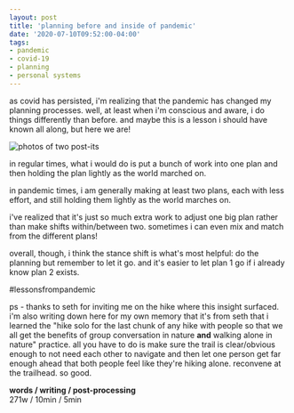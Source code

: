 ```yaml
---
layout: post
title: 'planning before and inside of pandemic'
date: '2020-07-10T09:52:00-04:00'
tags:
- pandemic
- covid-19
- planning
- personal systems
--- 
```


as covid has persisted, i'm realizing that the pandemic has changed my planning processes. well, at least when i'm conscious and aware, i do things differently than before. and maybe this is a lesson i should have known all along, but here we are!

![photos of two post-its](https://66.media.tumblr.com/d8a48e27567de1a9c3ceda541432cf4f/40f139043f19e2a4-91/s500x750/89fba45771b346b8bff06bddd6afe2cf1622ddf5.jpg)

in regular times, what i would do is put a bunch of work into one plan and then holding the plan lightly as the world marched on. 

in pandemic times, i am generally making at least two plans, each with less effort, and still holding them lightly as the world marches on. 

i've realized that it's just so much extra work to adjust one big plan rather than make shifts within/between two. sometimes i can even mix and match from the different plans!

overall, though, i think the stance shift is what's most helpful: do the planning but remember to let it go. and it's easier to let plan 1 go if i already know plan 2 exists. 

#lessonsfrompandemic

ps - thanks to seth for inviting me on the hike where this insight surfaced. i'm also writing down here for my own memory that it's from seth that i learned the "hike solo for the last chunk of any hike with people so that we all get the benefits of group conversation in nature **and** walking alone in nature" practice. all you have to do is make sure the trail is clear/obvious enough to not need each other to navigate and then let one person get far enough ahead that both people feel like they're hiking alone. reconvene at the trailhead. so good. 

<!-- hyperlink bank -->


<!-- &#042; = asterisk -->
<!-- &#039; = single quote '-->

**words / writing / post-processing**  
271w / 10min / 5min 